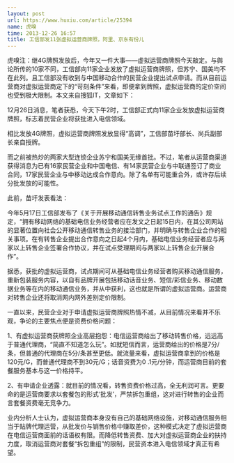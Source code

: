 ```yaml
---
layout: post
url: https://www.huxiu.com/article/25394
name: 虎嗅
time: 2013-12-26 16:57
title: 工信部发11张虚拟运营商牌照，阿里、京东有份儿
---
```

虎嗅注：继4G牌照发放后，今年又一件大事——虚拟运营商牌照今天敲定。与舆论所传的10家不同，工信部向11家企业发放了虚拟运营商牌照，但苏宁、国美均不在此列。且工信部没有收到与中国移动合作的民营企业提出试点申请。而从目前运营商对虚拟运营商定下的“苛刻条件”来看，即便拿到牌照，虚拟运营商的定价空间也受到极大限制。本文来自搜狐IT，文章如下：

12月26日消息，笔者获悉，今天下午2时，工信部正式向11家企业发放虚拟运营商牌照，标志着民营企业将获批进入电信领域。

相比发放4G牌照，虚拟运营商牌照发放显得“高调”，工信部苗圩部长、尚兵副部长亲自授牌。

而之前被热炒的两家大型连锁企业苏宁和国美无缘首批。不过，笔者从运营商渠道获得消息为已有16家民营企业和中国电信、有14家民营企业与中联通签订了商业合同，17家民营企业与中移动达成合作意向。除了名单有可能重合外，或许存后续分批发放的可能性。

此前，苗圩发表看法：

今年5月17日工信部发布了《关于开展移动通信转售业务试点工作的通告》规定，“拥有移动网络的基础电信业务经营者应在发文之日起15日内，在其公司网站的显著位置向社会公开移动通信转售业务的接洽部门，并明确与转售企业合作的相关事项。在有转售企业提出合作意向之日起4个月内，基础电信业务经营者应与两家以上转售企业签署合作协议，并在试点受理期间与两家以上转售企业开展合作”。

据悉，获批的虚拟运营商，试点期间可从基础电信业务经营者购买移动通信服务，重新包装服务内容，以自有品牌开展包括移动话音业务、短信/彩信业务、移动数据业务等在内的移动通信业务，并从中获利，这也就是所谓的虚拟运营商。运营商对转售企业还将取消网内网外差别定价限制。

一直以来，民营企业对于申请虚拟运营商牌照热情不减，从目前情况来看并不乐观，争论的主要焦点便是资费价格问题：

1、有虚拟运营商获牌照企业高层抱怨：电信运营商给出了移动转售价格，远远高于普通代理商，“简直不知道怎么玩”。如就短信而言，运营商给出的价格是7分/条，但普通的代理商在5分/条甚至更低。就流量来看，虚拟运营商拿到的价格是120元/G，而普通代理商不到30元/G；话音资费为0 .1元/分钟，而运营商目前的套餐服务基本与这一价格持平。

2、有申请企业透露：就目前的情况看，转售资费价格过高，全无利润可言。更要命的是运营商要求以套餐包的形式‘批发’，严禁拆包重组，这对进行转售的企业而言套餐资费毫无竞争力。

业内分析人士认为，虚拟运营商本身没有自己的基础网络设施，对移动通信服务相当于贴牌代理运营，从批发价与销售价格中赚取差价，这种模式决定了虚拟运营商在电信运营商面前的话语权有限。而降低转售资费、加大对虚拟运营商企业的扶持力度，取消运营商对套餐“拆包重组”的限制，民营资本进入电信领域才真正有希望。

